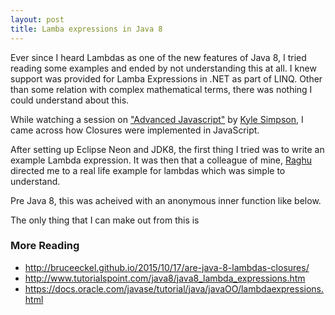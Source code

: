 ```yaml
---
layout: post
title: Lamba expressions in Java 8
---
```

Ever since I heard Lambdas as one of the new features of Java 8, I tried reading some examples and ended by not understanding this at all. I knew support was provided for Lamba Expressions in .NET as part of LINQ. Other than some relation with complex mathematical terms, there was nothing I could understand about this.

While watching a session on <a href="https://frontendmasters.com/courses/advanced-javascript/">"Advanced Javascript"</a> by <a href="http://getify.me">Kyle Simpson</a>, I came across how Closures were implemented in JavaScript.

After setting up Eclipse Neon and JDK8, the first thing I tried was to write an example Lambda expression. It was then that a colleague of mine, <a href="https://github.com/RaghuChandrasekaran">Raghu</a> directed me to a real life example for lambdas which was simple to understand.

<script src="https://gist.github.com/midhunhk/ee0ca73ebed66c77eca4d155d7633fe5.js"></script>

Pre Java 8, this was acheived with an anonymous inner function like below.

<script src="https://gist.github.com/midhunhk/70cab9d2987432e351d4d030a86f81cc.js"></script>

The only thing that I can make out from this is

### More Reading
* <a href="http://bruceeckel.github.io/2015/10/17/are-java-8-lambdas-closures/">http://bruceeckel.github.io/2015/10/17/are-java-8-lambdas-closures/</a>
* <a href="http://www.tutorialspoint.com/java8/java8_lambda_expressions.htm">http://www.tutorialspoint.com/java8/java8_lambda_expressions.htm</a>
* <a href="https://docs.oracle.com/javase/tutorial/java/javaOO/lambdaexpressions.html">https://docs.oracle.com/javase/tutorial/java/javaOO/lambdaexpressions.html</a>
